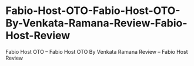 # Fabio-Host-OTO-Fabio-Host-OTO-By-Venkata-Ramana-Review-Fabio-Host-Review
Fabio Host OTO – Fabio Host OTO By Venkata Ramana Review – Fabio Host Review
